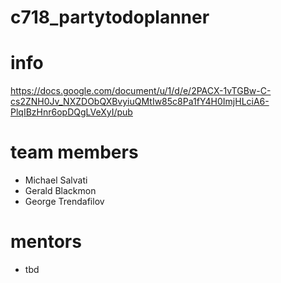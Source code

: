# c718_partytodoplanner

# info
https://docs.google.com/document/u/1/d/e/2PACX-1vTGBw-C-cs2ZNH0Jv_NXZDObQXBvyiuQMtIw85c8Pa1fY4H0ImjHLciA6-PlqIBzHnr6opDQgLVeXyI/pub

# team members
- Michael Salvati
- Gerald Blackmon
- George Trendafilov

# mentors
- tbd
